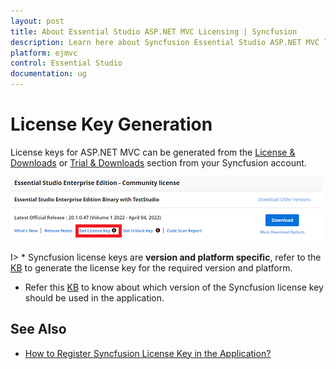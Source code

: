 ```yaml
---
layout: post
title: About Essential Studio ASP.NET MVC Licensing | Syncfusion
description: Learn here about Syncfusion Essential Studio ASP.NET MVC license key, how to generate the license key, how to register the license key, and more details.
platform: ejmvc
control: Essential Studio
documentation: ug
---
```


# License Key Generation

License keys for ASP.NET MVC can be generated from the [License & Downloads](https://syncfusion.com/account/downloads) or [Trial & Downloads](https://www.syncfusion.com/account/manage-trials/downloads) section from your Syncfusion account. 

![Get License Key](licensing-images/generate-license.png)

I> * Syncfusion license keys are **version and platform specific**, refer to the [KB](https://www.syncfusion.com/kb/8976/how-to-generate-license-key-for-licensed-products) to generate the license key for the required version and platform.
* Refer this [KB](https://www.syncfusion.com/kb/8951/which-version-syncfusion-license-key-should-i-use-in-my-application) to know about which version of the Syncfusion license key should be used in the application.

## See Also

* [How to Register Syncfusion License Key in the Application?](https://help.syncfusion.com/aspnetmvc/licensing/registering-license-keys)
